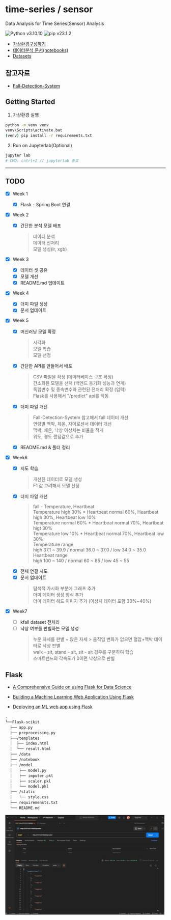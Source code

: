 # time-series / sensor

Data Analysis for Time Series(Sensor) Analysis

![Python v3.10.10](https://img.shields.io/badge/python-v3.10.4-3670A0?style=flat&logo=python&logoColor=ffdd54)
![pip v23.1.2](https://img.shields.io/badge/pip-v23.1.2-3670A0?style=flat&logo=python&logoColor=ffdd54)

- [가상환경구성하기](#)
- [데이터분석 문서(notebooks)](#)
- [Datasets](#dataset-보류)

## 참고자료

- [Fall-Detection-System](#)

## Getting Started

1. 가상환경 실행

```bash
python -m venv venv
venv\Scripts\activate.bat
(venv) pip install -r requirements.txt
```

2. Run on Jupyterlab(Optional)

```bash
jupyter lab
# CMD: cntrl+Z // jupyterlab 종료
```

---

## TODO

- [X] Week 1
  - [X] Flask - Spring Boot 연결  
  
- [x] Week 2
  - [x] 간단한 분석 모델 배포 
    > 데이터 분석   
  데이터 전처리  
  모델 생성(lr, xgb)  
  
- [X] Week 3
  - [x] 데이터 셋 공유
  - [x] 모델 개선
  - [x] README.md 업데이트  

- [X] Week 4
  - [X] 더미 파일 생성
  - [X] 문서 업데이트  

- [X] Week 5
  - [X] 머신러닝 모델 확정
    > 시각화  
모델 학습  
모델 선정 

  - [X] 간단한 API를 만들어서 배포
    > CSV 파일을 확정 (데이터베이스 구조 확정)  
간소화된 모델을 선택 (백엔드 동기화 성능과 연계)  
독립변수 및 종속변수와 관련된 전처리 확정 (입력)  
Flask를 사용해서 "/predict" api를 작동  

  - [X] 더미 파일 개선
    > Fall-Detection-System 참고해서 fall 데이터 개선  
연령별 맥박, 체온, 자이로센서 데이터 개선  
맥박, 체온, 낙상 이상치는 비율을 적게  
위도, 경도 랜덤값으로 추가
    
  - [X] README.md & 폴더 정리
 


- [X] Week6

  - [X] 지도 학습
    > 개선된 데이터로 모델 생성  
F1 값 고려해서 모델 선정  
  - [X] 더미 파일 개선
    > fall - Temperature, Heartbeat  
Temperature high 30% * Heartbeat normal 60%, Heartbeat high 30%, Heartbeat low 10%  
Temperature normal 60% * Heartbeat normal 70%, Heartbeat higt 30%  
Temperature low 10% * Heartbeat normal 70%, Heartbeat low 30%   
Temperature range  
 high 37.1 ~ 39.9 / normal 36.0 ~ 37.0 / low 34.0 ~ 35.0  
Heartbeat range  
 high 100 ~ 140 / normal 60 ~ 85 / low 45 ~ 55  
  - [X] 전체 연결 시도  
  - [X] 문서 업데이트
    > 탐색적 가시화 부분에 그래프 추가  
더미 데이터 생성 방식 추가   
더미 데이터 헤드 이미지 추가 (이상치 데이터 포함 30%~40%) 

- [X] Week7
  - [ ] kfall dataset 전처리
  - [ ] 낙상 여부를 판별하는 모델 생성
    > 누운 자세를 판별 + 앉은 자세  > 움직임 변화가 없으면 혈압+맥박 데이터로 낙상 판별  
walk - sit, stand - sit, sit - sit 경우를 구분하여 학습  
스마트밴드의 각속도가 0이면 낙상으로 판별 
  
## Flask

- [A Comprehensive Guide on using Flask for Data Science](https://www.analyticsvidhya.com/blog/2021/10/a-comprehensive-guide-on-using-flask-for-data-science/)

- [Building a Machine Learning Web Application Using Flask](https://towardsdatascience.com/building-a-machine-learning-web-application-using-flask-29fa9ea11dac)

- [Deploying an ML web app using Flask](https://levelup.gitconnected.com/deploying-ml-web-app-using-flask-334367735777)

```bash
.
└──Flask-scikit
  ├── app.py
  ├── preprocessing.py
  ├──/templates
  │  ├── index.html
  │  └── result.html
  ├── /data
  ├── /notebook
  ├── /model
  │   ├── model.py
  │   ├── imputer.pkl
  │   ├── scaler.pkl
  │   └── model.pkl
  ├── /static
  │   └── style.css
  ├── requiremensts.txt
  └── README.md
```

<img width="500" src="https://github.com/DANU011/Project/blob/main/DA/assets/20230524_1st_result.png"/>
